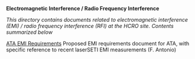 **Electromagnetic Interference / Radio Frequency Interference**

*This directory contains documents related to electromagnetic interference (EMI) / radio frequency interference (RFI) at the HCRO site.  Contents summarized below*

[ATA EMI Requirements](ATA%20EMI%20requirements.pdf) Proposed EMI requirements document for ATA, with specific reference to recent laserSETI EMI measurements (F. Antonio)
 
